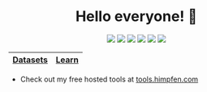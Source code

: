 <h1 align="center">Hello everyone! 👋</h1>

<p align="center">
  <!-- Social Media -->
  <a href="https://twitter.com/brandonhimpfen" title="Twitter"><img src="https://srv-cdn.himpfen.io/badges/twitter/twitter-flat.svg" /></a>
  <a href="https://www.facebook.com/profile.php?id=100065366115111" title="Facebook"><img src="https://srv-cdn.himpfen.io/badges/facebook-pages/facebook-pages-flat.svg" /></a>
  <a href="https://youtube.com/c/brandonhimpfen?sub_confirmation=1" title="YouTube"><img src="https://srv-cdn.himpfen.io/badges/youtube/youtube-flat.svg" /></a>
  <a href="https://medium.com/brandon-himpfen" title="Medium"><img src="https://img.shields.io/badge/Medium-Follow-333333?logo=medium&labelColor=000000&logoColor=ffffff&style=flat" /></a>
  <!-- Donation -->
  <a href="https://paypal.me/brandonhimpfen" title="PayPal"><img src="https://srv-cdn.himpfen.io/badges/paypal/paypal-flat.svg" /></a>
  <a href="https://himpfen.xyz/" title="Buy a Coffee"><img src="https://static.buyacoffee.net/badges/buyacoffee-flat.svg" /></a>
</p>

| [Datasets](https://github.com/brandonhimpfen/datasets) | [Learn](https://github.com/brandonhimpfen/learn) |
|---|---|

* Check out my free hosted tools at [tools.himpfen.com](https://tools.himpfen.com/)

